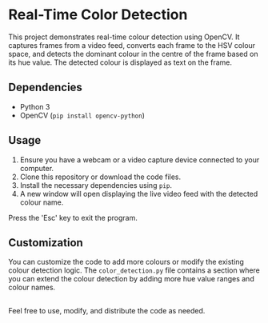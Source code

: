 # Real-Time Color Detection

This project demonstrates real-time colour detection using OpenCV. It captures frames from a video feed, converts each frame to the HSV colour space, and detects the dominant colour in the centre of the frame based on its hue value. The detected colour is displayed as text on the frame.

## Dependencies

- Python 3
- OpenCV (`pip install opencv-python`)

## Usage

1. Ensure you have a webcam or a video capture device connected to your computer.
2. Clone this repository or download the code files.
3. Install the necessary dependencies using `pip`.
4. A new window will open displaying the live video feed with the detected colour name.

Press the 'Esc' key to exit the program.

## Customization

You can customize the code to add more colours or modify the existing colour detection logic. The `color_detection.py` file contains a section where you can extend the colour detection by adding more hue value ranges and colour names.

##

Feel free to use, modify, and distribute the code as needed.


